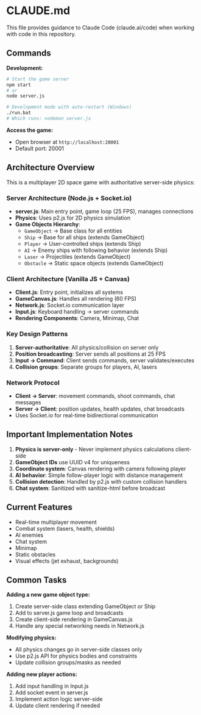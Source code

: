# CLAUDE.md

This file provides guidance to Claude Code (claude.ai/code) when working with code in this repository.

## Commands

**Development:**
```bash
# Start the game server
npm start
# or
node server.js

# Development mode with auto-restart (Windows)
./run.bat
# Which runs: nodemon server.js
```

**Access the game:**
- Open browser at `http://localhost:20001`
- Default port: 20001

## Architecture Overview

This is a multiplayer 2D space game with authoritative server-side physics:

### Server Architecture (Node.js + Socket.io)
- **server.js**: Main entry point, game loop (25 FPS), manages connections
- **Physics**: Uses p2.js for 2D physics simulation
- **Game Objects Hierarchy**:
  - `GameObject` → Base class for all entities
  - `Ship` → Base for all ships (extends GameObject)
  - `Player` → User-controlled ships (extends Ship)
  - `AI` → Enemy ships with following behavior (extends Ship)
  - `Laser` → Projectiles (extends GameObject)
  - `Obstacle` → Static space objects (extends GameObject)

### Client Architecture (Vanilla JS + Canvas)
- **Client.js**: Entry point, initializes all systems
- **GameCanvas.js**: Handles all rendering (60 FPS)
- **Network.js**: Socket.io communication layer
- **Input.js**: Keyboard handling → server commands
- **Rendering Components**: Camera, Minimap, Chat

### Key Design Patterns
1. **Server-authoritative**: All physics/collision on server only
2. **Position broadcasting**: Server sends all positions at 25 FPS
3. **Input → Command**: Client sends commands, server validates/executes
4. **Collision groups**: Separate groups for players, AI, lasers

### Network Protocol
- **Client → Server**: movement commands, shoot commands, chat messages
- **Server → Client**: position updates, health updates, chat broadcasts
- Uses Socket.io for real-time bidirectional communication

## Important Implementation Notes

1. **Physics is server-only** - Never implement physics calculations client-side
2. **GameObject IDs** use UUID v4 for uniqueness
3. **Coordinate system**: Canvas rendering with camera following player
4. **AI behavior**: Simple follow-player logic with distance management
5. **Collision detection**: Handled by p2.js with custom collision handlers
6. **Chat system**: Sanitized with sanitize-html before broadcast

## Current Features
- Real-time multiplayer movement
- Combat system (lasers, health, shields)
- AI enemies
- Chat system
- Minimap
- Static obstacles
- Visual effects (jet exhaust, backgrounds)

## Common Tasks

**Adding a new game object type:**
1. Create server-side class extending GameObject or Ship
2. Add to server.js game loop and broadcasts
3. Create client-side rendering in GameCanvas.js
4. Handle any special networking needs in Network.js

**Modifying physics:**
- All physics changes go in server-side classes only
- Use p2.js API for physics bodies and constraints
- Update collision groups/masks as needed

**Adding new player actions:**
1. Add input handling in Input.js
2. Add socket event in server.js
3. Implement action logic server-side
4. Update client rendering if needed
